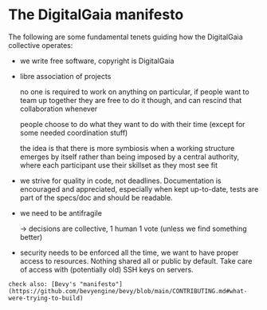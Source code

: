 
# The DigitalGaia manifesto

The following are some fundamental tenets guiding how the DigitalGaia collective operates:

- we write free software, copyright is DigitalGaia

- libre association of projects

  no one is required to work on anything on particular, if people want to team up together they are free to do it though, and can rescind that collaboration whenever

  people choose to do what they want to do with their time (except for some needed coordination stuff)

  the idea is that there is more symbiosis when a working structure emerges by itself rather than  being imposed by a central authority, where each participant use their skillset as they most see fit

- we strive for quality in code, not deadlines. Documentation is encouraged and appreciated, especially when kept up-to-date, tests are part of the specs/doc and should be readable.

- we need to be antifragile

  -> decisions are collective, 1 human 1 vote (unless we find something better)

- security needs to be enforced all the time, we want to have proper access to resources. Nothing shared all or public by default. Take care of access with (potentially old) SSH keys on servers.

```{note}
check also: [Bevy's "manifesto"](https://github.com/bevyengine/bevy/blob/main/CONTRIBUTING.md#what-were-trying-to-build)
```
